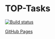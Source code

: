 # TOP-Tasks
[![Build status](https://ci.appveyor.com/api/projects/status/xahrfe00v1n3xnul?svg=true)](https://ci.appveyor.com/project/AnnVasilyeva/ahj-top-tasks)

[GitHub Pages](https://annvasilyeva.github.io/ahj-TOP-Tasks/)
